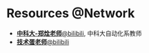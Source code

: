 # Resources @Network

-   [**中科大-郑烇老师**@bilibili](https://space.bilibili.com/410739029/), 中科大自动化系教师
-   [**技术蛋老师**@bilibili](https://space.bilibili.com/327247876/)